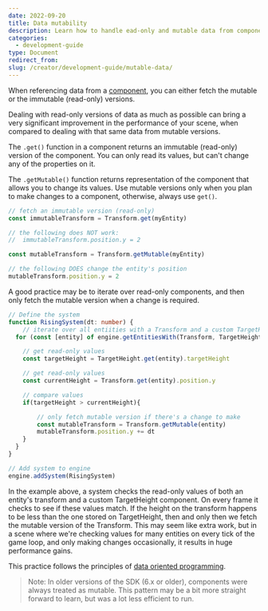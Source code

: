 ```yaml
---
date: 2022-09-20
title: Data mutability
description: Learn how to handle ead-only and mutable data from components
categories:
  - development-guide
type: Document
redirect_from:
slug: /creator/development-guide/mutable-data/
---
```


When referencing data from a [component](/creator/development-guide/entities-components), you can either fetch the mutable or the immutable (read-only) versions. 

Dealing with read-only versions of data as much as possible can bring a very significant improvement in the performance of your scene, when compared to dealing with that same data from mutable versions.



The `.get()` function in a component returns an immutable (read-only) version of the component. You can only read its values, but can't change any of the properties on it.

The `.getMutable()` function returns representation of the component that allows you to change its values. Use mutable versions only when you plan to make changes to a component, otherwise, always use `get()`.

```ts
// fetch an immutable version (read-only)
const immutableTransform = Transform.get(myEntity)

// the following does NOT work:
// 	immutableTransform.position.y = 2

const mutableTransform = Transform.getMutable(myEntity)

// the following DOES change the entity's position
mutableTransform.position.y = 2
```

A good practice may be to iterate over read-only components, and then only fetch the mutable version when a change is required.


```ts
// Define the system
function RisingSystem(dt: number) {
	// iterate over all entiities with a Transform and a custom TargetHeight component
  for (const [entity] of engine.getEntitiesWith(Transform, TargetHeight)) {

	// get read-only values
	const targetHeight = TargetHeight.get(entity).targetHeight

	// get read-only values
	const currentHeight = Transform.get(entity).position.y

	// compare values
	if(targetHeight > currentHeight){

		// only fetch mutable version if there's a change to make
		const mutableTransform = Transform.getMutable(entity)
		mutableTransform.position.y += dt
	}
  }
}

// Add system to engine
engine.addSystem(RisingSystem)
```

In the example above, a system checks the read-only values of both an entity's transform and a custom TargetHeight component. On every frame it checks to see if these values match. If the height on the transform happens to be less than the one stored on TargetHeight, then and only then we fetch the mutable version of the Transform. This may seem like extra work, but in a scene where we're checking values for many entities on every tick of the game loop, and only making changes occasionally, it results in huge performance gains.

This practice follows the principles of [data oriented programming](/creator/development-guide/data-oriented-programming).


> Note: In older versions of the SDK (6.x or older), components were always treated as mutable. This pattern may be a bit more straight forward to learn, but was a lot less efficient to run.